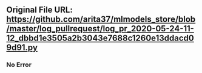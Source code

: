 ## Original File URL: https://github.com/arita37/mlmodels_store/blob/master/log_pullrequest/log_pr_2020-05-24-11-12_dbbd1e3505a2b3043e7688c1260e13ddacd09d91.py<br />

### No Error